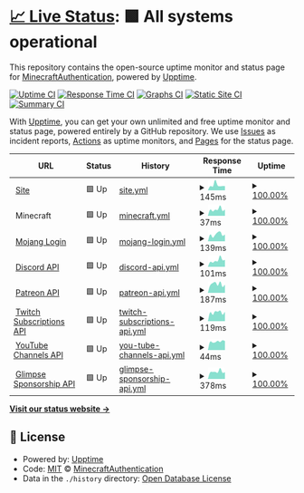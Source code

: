 # [📈 Live Status](https://status.minecraftauth.me): <!--live status--> **🟩 All systems operational**

This repository contains the open-source uptime monitor and status page for [MinecraftAuthentication](https://minecraftauth.me), powered by [Upptime](https://github.com/upptime/upptime).

[![Uptime CI](https://github.com/MinecraftAuthentication/status/workflows/Uptime%20CI/badge.svg)](https://github.com/MinecraftAuthentication/status/actions?query=workflow%3A%22Uptime+CI%22)
[![Response Time CI](https://github.com/MinecraftAuthentication/status/workflows/Response%20Time%20CI/badge.svg)](https://github.com/MinecraftAuthentication/status/actions?query=workflow%3A%22Response+Time+CI%22)
[![Graphs CI](https://github.com/MinecraftAuthentication/status/workflows/Graphs%20CI/badge.svg)](https://github.com/MinecraftAuthentication/status/actions?query=workflow%3A%22Graphs+CI%22)
[![Static Site CI](https://github.com/MinecraftAuthentication/status/workflows/Static%20Site%20CI/badge.svg)](https://github.com/MinecraftAuthentication/status/actions?query=workflow%3A%22Static+Site+CI%22)
[![Summary CI](https://github.com/MinecraftAuthentication/status/workflows/Summary%20CI/badge.svg)](https://github.com/MinecraftAuthentication/status/actions?query=workflow%3A%22Summary+CI%22)

With [Upptime](https://upptime.js.org), you can get your own unlimited and free uptime monitor and status page, powered entirely by a GitHub repository. We use [Issues](https://github.com/MinecraftAuthentication/status/issues) as incident reports, [Actions](https://github.com/MinecraftAuthentication/status/actions) as uptime monitors, and [Pages](https://status.minecraftauth.me) for the status page.

<!--start: status pages-->
<!-- This summary is generated by Upptime (https://github.com/upptime/upptime) -->
<!-- Do not edit this manually, your changes will be overwritten -->
<!-- prettier-ignore -->
| URL | Status | History | Response Time | Uptime |
| --- | ------ | ------- | ------------- | ------ |
| <img alt="" src="https://icons.duckduckgo.com/ip3/minecraftauth.me.ico" height="13"> [Site](https://minecraftauth.me/) | 🟩 Up | [site.yml](https://github.com/MinecraftAuthentication/status/commits/HEAD/history/site.yml) | <details><summary><img alt="Response time graph" src="./graphs/site/response-time-week.png" height="20"> 145ms</summary><br><a href="https://status.minecraftauth.me/history/site"><img alt="Response time 213" src="https://img.shields.io/endpoint?url=https%3A%2F%2Fraw.githubusercontent.com%2FMinecraftAuthentication%2Fstatus%2FHEAD%2Fapi%2Fsite%2Fresponse-time.json"></a><br><a href="https://status.minecraftauth.me/history/site"><img alt="24-hour response time 206" src="https://img.shields.io/endpoint?url=https%3A%2F%2Fraw.githubusercontent.com%2FMinecraftAuthentication%2Fstatus%2FHEAD%2Fapi%2Fsite%2Fresponse-time-day.json"></a><br><a href="https://status.minecraftauth.me/history/site"><img alt="7-day response time 145" src="https://img.shields.io/endpoint?url=https%3A%2F%2Fraw.githubusercontent.com%2FMinecraftAuthentication%2Fstatus%2FHEAD%2Fapi%2Fsite%2Fresponse-time-week.json"></a><br><a href="https://status.minecraftauth.me/history/site"><img alt="30-day response time 210" src="https://img.shields.io/endpoint?url=https%3A%2F%2Fraw.githubusercontent.com%2FMinecraftAuthentication%2Fstatus%2FHEAD%2Fapi%2Fsite%2Fresponse-time-month.json"></a><br><a href="https://status.minecraftauth.me/history/site"><img alt="1-year response time 216" src="https://img.shields.io/endpoint?url=https%3A%2F%2Fraw.githubusercontent.com%2FMinecraftAuthentication%2Fstatus%2FHEAD%2Fapi%2Fsite%2Fresponse-time-year.json"></a></details> | <details><summary><a href="https://status.minecraftauth.me/history/site">100.00%</a></summary><a href="https://status.minecraftauth.me/history/site"><img alt="All-time uptime 99.92%" src="https://img.shields.io/endpoint?url=https%3A%2F%2Fraw.githubusercontent.com%2FMinecraftAuthentication%2Fstatus%2FHEAD%2Fapi%2Fsite%2Fuptime.json"></a><br><a href="https://status.minecraftauth.me/history/site"><img alt="24-hour uptime 100.00%" src="https://img.shields.io/endpoint?url=https%3A%2F%2Fraw.githubusercontent.com%2FMinecraftAuthentication%2Fstatus%2FHEAD%2Fapi%2Fsite%2Fuptime-day.json"></a><br><a href="https://status.minecraftauth.me/history/site"><img alt="7-day uptime 100.00%" src="https://img.shields.io/endpoint?url=https%3A%2F%2Fraw.githubusercontent.com%2FMinecraftAuthentication%2Fstatus%2FHEAD%2Fapi%2Fsite%2Fuptime-week.json"></a><br><a href="https://status.minecraftauth.me/history/site"><img alt="30-day uptime 100.00%" src="https://img.shields.io/endpoint?url=https%3A%2F%2Fraw.githubusercontent.com%2FMinecraftAuthentication%2Fstatus%2FHEAD%2Fapi%2Fsite%2Fuptime-month.json"></a><br><a href="https://status.minecraftauth.me/history/site"><img alt="1-year uptime 99.95%" src="https://img.shields.io/endpoint?url=https%3A%2F%2Fraw.githubusercontent.com%2FMinecraftAuthentication%2Fstatus%2FHEAD%2Fapi%2Fsite%2Fuptime-year.json"></a></details>
| <img alt="" src="https://icons.duckduckgo.com/ip3/null.ico" height="13"> Minecraft | 🟩 Up | [minecraft.yml](https://github.com/MinecraftAuthentication/status/commits/HEAD/history/minecraft.yml) | <details><summary><img alt="Response time graph" src="./graphs/minecraft/response-time-week.png" height="20"> 37ms</summary><br><a href="https://status.minecraftauth.me/history/minecraft"><img alt="Response time 70" src="https://img.shields.io/endpoint?url=https%3A%2F%2Fraw.githubusercontent.com%2FMinecraftAuthentication%2Fstatus%2FHEAD%2Fapi%2Fminecraft%2Fresponse-time.json"></a><br><a href="https://status.minecraftauth.me/history/minecraft"><img alt="24-hour response time 28" src="https://img.shields.io/endpoint?url=https%3A%2F%2Fraw.githubusercontent.com%2FMinecraftAuthentication%2Fstatus%2FHEAD%2Fapi%2Fminecraft%2Fresponse-time-day.json"></a><br><a href="https://status.minecraftauth.me/history/minecraft"><img alt="7-day response time 37" src="https://img.shields.io/endpoint?url=https%3A%2F%2Fraw.githubusercontent.com%2FMinecraftAuthentication%2Fstatus%2FHEAD%2Fapi%2Fminecraft%2Fresponse-time-week.json"></a><br><a href="https://status.minecraftauth.me/history/minecraft"><img alt="30-day response time 65" src="https://img.shields.io/endpoint?url=https%3A%2F%2Fraw.githubusercontent.com%2FMinecraftAuthentication%2Fstatus%2FHEAD%2Fapi%2Fminecraft%2Fresponse-time-month.json"></a><br><a href="https://status.minecraftauth.me/history/minecraft"><img alt="1-year response time 74" src="https://img.shields.io/endpoint?url=https%3A%2F%2Fraw.githubusercontent.com%2FMinecraftAuthentication%2Fstatus%2FHEAD%2Fapi%2Fminecraft%2Fresponse-time-year.json"></a></details> | <details><summary><a href="https://status.minecraftauth.me/history/minecraft">100.00%</a></summary><a href="https://status.minecraftauth.me/history/minecraft"><img alt="All-time uptime 99.95%" src="https://img.shields.io/endpoint?url=https%3A%2F%2Fraw.githubusercontent.com%2FMinecraftAuthentication%2Fstatus%2FHEAD%2Fapi%2Fminecraft%2Fuptime.json"></a><br><a href="https://status.minecraftauth.me/history/minecraft"><img alt="24-hour uptime 100.00%" src="https://img.shields.io/endpoint?url=https%3A%2F%2Fraw.githubusercontent.com%2FMinecraftAuthentication%2Fstatus%2FHEAD%2Fapi%2Fminecraft%2Fuptime-day.json"></a><br><a href="https://status.minecraftauth.me/history/minecraft"><img alt="7-day uptime 100.00%" src="https://img.shields.io/endpoint?url=https%3A%2F%2Fraw.githubusercontent.com%2FMinecraftAuthentication%2Fstatus%2FHEAD%2Fapi%2Fminecraft%2Fuptime-week.json"></a><br><a href="https://status.minecraftauth.me/history/minecraft"><img alt="30-day uptime 100.00%" src="https://img.shields.io/endpoint?url=https%3A%2F%2Fraw.githubusercontent.com%2FMinecraftAuthentication%2Fstatus%2FHEAD%2Fapi%2Fminecraft%2Fuptime-month.json"></a><br><a href="https://status.minecraftauth.me/history/minecraft"><img alt="1-year uptime 99.97%" src="https://img.shields.io/endpoint?url=https%3A%2F%2Fraw.githubusercontent.com%2FMinecraftAuthentication%2Fstatus%2FHEAD%2Fapi%2Fminecraft%2Fuptime-year.json"></a></details>
| <img alt="" src="https://icons.duckduckgo.com/ip3/authserver.mojang.com.ico" height="13"> [Mojang Login](https://authserver.mojang.com/) | 🟩 Up | [mojang-login.yml](https://github.com/MinecraftAuthentication/status/commits/HEAD/history/mojang-login.yml) | <details><summary><img alt="Response time graph" src="./graphs/mojang-login/response-time-week.png" height="20"> 139ms</summary><br><a href="https://status.minecraftauth.me/history/mojang-login"><img alt="Response time 210" src="https://img.shields.io/endpoint?url=https%3A%2F%2Fraw.githubusercontent.com%2FMinecraftAuthentication%2Fstatus%2FHEAD%2Fapi%2Fmojang-login%2Fresponse-time.json"></a><br><a href="https://status.minecraftauth.me/history/mojang-login"><img alt="24-hour response time 80" src="https://img.shields.io/endpoint?url=https%3A%2F%2Fraw.githubusercontent.com%2FMinecraftAuthentication%2Fstatus%2FHEAD%2Fapi%2Fmojang-login%2Fresponse-time-day.json"></a><br><a href="https://status.minecraftauth.me/history/mojang-login"><img alt="7-day response time 139" src="https://img.shields.io/endpoint?url=https%3A%2F%2Fraw.githubusercontent.com%2FMinecraftAuthentication%2Fstatus%2FHEAD%2Fapi%2Fmojang-login%2Fresponse-time-week.json"></a><br><a href="https://status.minecraftauth.me/history/mojang-login"><img alt="30-day response time 193" src="https://img.shields.io/endpoint?url=https%3A%2F%2Fraw.githubusercontent.com%2FMinecraftAuthentication%2Fstatus%2FHEAD%2Fapi%2Fmojang-login%2Fresponse-time-month.json"></a><br><a href="https://status.minecraftauth.me/history/mojang-login"><img alt="1-year response time 227" src="https://img.shields.io/endpoint?url=https%3A%2F%2Fraw.githubusercontent.com%2FMinecraftAuthentication%2Fstatus%2FHEAD%2Fapi%2Fmojang-login%2Fresponse-time-year.json"></a></details> | <details><summary><a href="https://status.minecraftauth.me/history/mojang-login">100.00%</a></summary><a href="https://status.minecraftauth.me/history/mojang-login"><img alt="All-time uptime 99.99%" src="https://img.shields.io/endpoint?url=https%3A%2F%2Fraw.githubusercontent.com%2FMinecraftAuthentication%2Fstatus%2FHEAD%2Fapi%2Fmojang-login%2Fuptime.json"></a><br><a href="https://status.minecraftauth.me/history/mojang-login"><img alt="24-hour uptime 100.00%" src="https://img.shields.io/endpoint?url=https%3A%2F%2Fraw.githubusercontent.com%2FMinecraftAuthentication%2Fstatus%2FHEAD%2Fapi%2Fmojang-login%2Fuptime-day.json"></a><br><a href="https://status.minecraftauth.me/history/mojang-login"><img alt="7-day uptime 100.00%" src="https://img.shields.io/endpoint?url=https%3A%2F%2Fraw.githubusercontent.com%2FMinecraftAuthentication%2Fstatus%2FHEAD%2Fapi%2Fmojang-login%2Fuptime-week.json"></a><br><a href="https://status.minecraftauth.me/history/mojang-login"><img alt="30-day uptime 100.00%" src="https://img.shields.io/endpoint?url=https%3A%2F%2Fraw.githubusercontent.com%2FMinecraftAuthentication%2Fstatus%2FHEAD%2Fapi%2Fmojang-login%2Fuptime-month.json"></a><br><a href="https://status.minecraftauth.me/history/mojang-login"><img alt="1-year uptime 99.99%" src="https://img.shields.io/endpoint?url=https%3A%2F%2Fraw.githubusercontent.com%2FMinecraftAuthentication%2Fstatus%2FHEAD%2Fapi%2Fmojang-login%2Fuptime-year.json"></a></details>
| <img alt="" src="https://icons.duckduckgo.com/ip3/discord.com.ico" height="13"> [Discord API](https://discord.com/api/users/@me) | 🟩 Up | [discord-api.yml](https://github.com/MinecraftAuthentication/status/commits/HEAD/history/discord-api.yml) | <details><summary><img alt="Response time graph" src="./graphs/discord-api/response-time-week.png" height="20"> 101ms</summary><br><a href="https://status.minecraftauth.me/history/discord-api"><img alt="Response time 119" src="https://img.shields.io/endpoint?url=https%3A%2F%2Fraw.githubusercontent.com%2FMinecraftAuthentication%2Fstatus%2FHEAD%2Fapi%2Fdiscord-api%2Fresponse-time.json"></a><br><a href="https://status.minecraftauth.me/history/discord-api"><img alt="24-hour response time 87" src="https://img.shields.io/endpoint?url=https%3A%2F%2Fraw.githubusercontent.com%2FMinecraftAuthentication%2Fstatus%2FHEAD%2Fapi%2Fdiscord-api%2Fresponse-time-day.json"></a><br><a href="https://status.minecraftauth.me/history/discord-api"><img alt="7-day response time 101" src="https://img.shields.io/endpoint?url=https%3A%2F%2Fraw.githubusercontent.com%2FMinecraftAuthentication%2Fstatus%2FHEAD%2Fapi%2Fdiscord-api%2Fresponse-time-week.json"></a><br><a href="https://status.minecraftauth.me/history/discord-api"><img alt="30-day response time 118" src="https://img.shields.io/endpoint?url=https%3A%2F%2Fraw.githubusercontent.com%2FMinecraftAuthentication%2Fstatus%2FHEAD%2Fapi%2Fdiscord-api%2Fresponse-time-month.json"></a><br><a href="https://status.minecraftauth.me/history/discord-api"><img alt="1-year response time 116" src="https://img.shields.io/endpoint?url=https%3A%2F%2Fraw.githubusercontent.com%2FMinecraftAuthentication%2Fstatus%2FHEAD%2Fapi%2Fdiscord-api%2Fresponse-time-year.json"></a></details> | <details><summary><a href="https://status.minecraftauth.me/history/discord-api">100.00%</a></summary><a href="https://status.minecraftauth.me/history/discord-api"><img alt="All-time uptime 100.00%" src="https://img.shields.io/endpoint?url=https%3A%2F%2Fraw.githubusercontent.com%2FMinecraftAuthentication%2Fstatus%2FHEAD%2Fapi%2Fdiscord-api%2Fuptime.json"></a><br><a href="https://status.minecraftauth.me/history/discord-api"><img alt="24-hour uptime 100.00%" src="https://img.shields.io/endpoint?url=https%3A%2F%2Fraw.githubusercontent.com%2FMinecraftAuthentication%2Fstatus%2FHEAD%2Fapi%2Fdiscord-api%2Fuptime-day.json"></a><br><a href="https://status.minecraftauth.me/history/discord-api"><img alt="7-day uptime 100.00%" src="https://img.shields.io/endpoint?url=https%3A%2F%2Fraw.githubusercontent.com%2FMinecraftAuthentication%2Fstatus%2FHEAD%2Fapi%2Fdiscord-api%2Fuptime-week.json"></a><br><a href="https://status.minecraftauth.me/history/discord-api"><img alt="30-day uptime 99.94%" src="https://img.shields.io/endpoint?url=https%3A%2F%2Fraw.githubusercontent.com%2FMinecraftAuthentication%2Fstatus%2FHEAD%2Fapi%2Fdiscord-api%2Fuptime-month.json"></a><br><a href="https://status.minecraftauth.me/history/discord-api"><img alt="1-year uptime 100.00%" src="https://img.shields.io/endpoint?url=https%3A%2F%2Fraw.githubusercontent.com%2FMinecraftAuthentication%2Fstatus%2FHEAD%2Fapi%2Fdiscord-api%2Fuptime-year.json"></a></details>
| <img alt="" src="https://icons.duckduckgo.com/ip3/www.patreon.com.ico" height="13"> [Patreon API](https://www.patreon.com/api/oauth2/v2/campaigns/0/members) | 🟩 Up | [patreon-api.yml](https://github.com/MinecraftAuthentication/status/commits/HEAD/history/patreon-api.yml) | <details><summary><img alt="Response time graph" src="./graphs/patreon-api/response-time-week.png" height="20"> 187ms</summary><br><a href="https://status.minecraftauth.me/history/patreon-api"><img alt="Response time 235" src="https://img.shields.io/endpoint?url=https%3A%2F%2Fraw.githubusercontent.com%2FMinecraftAuthentication%2Fstatus%2FHEAD%2Fapi%2Fpatreon-api%2Fresponse-time.json"></a><br><a href="https://status.minecraftauth.me/history/patreon-api"><img alt="24-hour response time 155" src="https://img.shields.io/endpoint?url=https%3A%2F%2Fraw.githubusercontent.com%2FMinecraftAuthentication%2Fstatus%2FHEAD%2Fapi%2Fpatreon-api%2Fresponse-time-day.json"></a><br><a href="https://status.minecraftauth.me/history/patreon-api"><img alt="7-day response time 187" src="https://img.shields.io/endpoint?url=https%3A%2F%2Fraw.githubusercontent.com%2FMinecraftAuthentication%2Fstatus%2FHEAD%2Fapi%2Fpatreon-api%2Fresponse-time-week.json"></a><br><a href="https://status.minecraftauth.me/history/patreon-api"><img alt="30-day response time 165" src="https://img.shields.io/endpoint?url=https%3A%2F%2Fraw.githubusercontent.com%2FMinecraftAuthentication%2Fstatus%2FHEAD%2Fapi%2Fpatreon-api%2Fresponse-time-month.json"></a><br><a href="https://status.minecraftauth.me/history/patreon-api"><img alt="1-year response time 242" src="https://img.shields.io/endpoint?url=https%3A%2F%2Fraw.githubusercontent.com%2FMinecraftAuthentication%2Fstatus%2FHEAD%2Fapi%2Fpatreon-api%2Fresponse-time-year.json"></a></details> | <details><summary><a href="https://status.minecraftauth.me/history/patreon-api">100.00%</a></summary><a href="https://status.minecraftauth.me/history/patreon-api"><img alt="All-time uptime 99.99%" src="https://img.shields.io/endpoint?url=https%3A%2F%2Fraw.githubusercontent.com%2FMinecraftAuthentication%2Fstatus%2FHEAD%2Fapi%2Fpatreon-api%2Fuptime.json"></a><br><a href="https://status.minecraftauth.me/history/patreon-api"><img alt="24-hour uptime 100.00%" src="https://img.shields.io/endpoint?url=https%3A%2F%2Fraw.githubusercontent.com%2FMinecraftAuthentication%2Fstatus%2FHEAD%2Fapi%2Fpatreon-api%2Fuptime-day.json"></a><br><a href="https://status.minecraftauth.me/history/patreon-api"><img alt="7-day uptime 100.00%" src="https://img.shields.io/endpoint?url=https%3A%2F%2Fraw.githubusercontent.com%2FMinecraftAuthentication%2Fstatus%2FHEAD%2Fapi%2Fpatreon-api%2Fuptime-week.json"></a><br><a href="https://status.minecraftauth.me/history/patreon-api"><img alt="30-day uptime 100.00%" src="https://img.shields.io/endpoint?url=https%3A%2F%2Fraw.githubusercontent.com%2FMinecraftAuthentication%2Fstatus%2FHEAD%2Fapi%2Fpatreon-api%2Fuptime-month.json"></a><br><a href="https://status.minecraftauth.me/history/patreon-api"><img alt="1-year uptime 99.99%" src="https://img.shields.io/endpoint?url=https%3A%2F%2Fraw.githubusercontent.com%2FMinecraftAuthentication%2Fstatus%2FHEAD%2Fapi%2Fpatreon-api%2Fuptime-year.json"></a></details>
| <img alt="" src="https://icons.duckduckgo.com/ip3/api.twitch.tv.ico" height="13"> [Twitch Subscriptions API](https://api.twitch.tv/helix/subscriptions) | 🟩 Up | [twitch-subscriptions-api.yml](https://github.com/MinecraftAuthentication/status/commits/HEAD/history/twitch-subscriptions-api.yml) | <details><summary><img alt="Response time graph" src="./graphs/twitch-subscriptions-api/response-time-week.png" height="20"> 119ms</summary><br><a href="https://status.minecraftauth.me/history/twitch-subscriptions-api"><img alt="Response time 134" src="https://img.shields.io/endpoint?url=https%3A%2F%2Fraw.githubusercontent.com%2FMinecraftAuthentication%2Fstatus%2FHEAD%2Fapi%2Ftwitch-subscriptions-api%2Fresponse-time.json"></a><br><a href="https://status.minecraftauth.me/history/twitch-subscriptions-api"><img alt="24-hour response time 106" src="https://img.shields.io/endpoint?url=https%3A%2F%2Fraw.githubusercontent.com%2FMinecraftAuthentication%2Fstatus%2FHEAD%2Fapi%2Ftwitch-subscriptions-api%2Fresponse-time-day.json"></a><br><a href="https://status.minecraftauth.me/history/twitch-subscriptions-api"><img alt="7-day response time 119" src="https://img.shields.io/endpoint?url=https%3A%2F%2Fraw.githubusercontent.com%2FMinecraftAuthentication%2Fstatus%2FHEAD%2Fapi%2Ftwitch-subscriptions-api%2Fresponse-time-week.json"></a><br><a href="https://status.minecraftauth.me/history/twitch-subscriptions-api"><img alt="30-day response time 112" src="https://img.shields.io/endpoint?url=https%3A%2F%2Fraw.githubusercontent.com%2FMinecraftAuthentication%2Fstatus%2FHEAD%2Fapi%2Ftwitch-subscriptions-api%2Fresponse-time-month.json"></a><br><a href="https://status.minecraftauth.me/history/twitch-subscriptions-api"><img alt="1-year response time 139" src="https://img.shields.io/endpoint?url=https%3A%2F%2Fraw.githubusercontent.com%2FMinecraftAuthentication%2Fstatus%2FHEAD%2Fapi%2Ftwitch-subscriptions-api%2Fresponse-time-year.json"></a></details> | <details><summary><a href="https://status.minecraftauth.me/history/twitch-subscriptions-api">100.00%</a></summary><a href="https://status.minecraftauth.me/history/twitch-subscriptions-api"><img alt="All-time uptime 100.00%" src="https://img.shields.io/endpoint?url=https%3A%2F%2Fraw.githubusercontent.com%2FMinecraftAuthentication%2Fstatus%2FHEAD%2Fapi%2Ftwitch-subscriptions-api%2Fuptime.json"></a><br><a href="https://status.minecraftauth.me/history/twitch-subscriptions-api"><img alt="24-hour uptime 100.00%" src="https://img.shields.io/endpoint?url=https%3A%2F%2Fraw.githubusercontent.com%2FMinecraftAuthentication%2Fstatus%2FHEAD%2Fapi%2Ftwitch-subscriptions-api%2Fuptime-day.json"></a><br><a href="https://status.minecraftauth.me/history/twitch-subscriptions-api"><img alt="7-day uptime 100.00%" src="https://img.shields.io/endpoint?url=https%3A%2F%2Fraw.githubusercontent.com%2FMinecraftAuthentication%2Fstatus%2FHEAD%2Fapi%2Ftwitch-subscriptions-api%2Fuptime-week.json"></a><br><a href="https://status.minecraftauth.me/history/twitch-subscriptions-api"><img alt="30-day uptime 100.00%" src="https://img.shields.io/endpoint?url=https%3A%2F%2Fraw.githubusercontent.com%2FMinecraftAuthentication%2Fstatus%2FHEAD%2Fapi%2Ftwitch-subscriptions-api%2Fuptime-month.json"></a><br><a href="https://status.minecraftauth.me/history/twitch-subscriptions-api"><img alt="1-year uptime 100.00%" src="https://img.shields.io/endpoint?url=https%3A%2F%2Fraw.githubusercontent.com%2FMinecraftAuthentication%2Fstatus%2FHEAD%2Fapi%2Ftwitch-subscriptions-api%2Fuptime-year.json"></a></details>
| <img alt="" src="https://icons.duckduckgo.com/ip3/www.googleapis.com.ico" height="13"> [YouTube Channels API](https://www.googleapis.com/youtube/v3/channels) | 🟩 Up | [you-tube-channels-api.yml](https://github.com/MinecraftAuthentication/status/commits/HEAD/history/you-tube-channels-api.yml) | <details><summary><img alt="Response time graph" src="./graphs/you-tube-channels-api/response-time-week.png" height="20"> 44ms</summary><br><a href="https://status.minecraftauth.me/history/you-tube-channels-api"><img alt="Response time 68" src="https://img.shields.io/endpoint?url=https%3A%2F%2Fraw.githubusercontent.com%2FMinecraftAuthentication%2Fstatus%2FHEAD%2Fapi%2Fyou-tube-channels-api%2Fresponse-time.json"></a><br><a href="https://status.minecraftauth.me/history/you-tube-channels-api"><img alt="24-hour response time 40" src="https://img.shields.io/endpoint?url=https%3A%2F%2Fraw.githubusercontent.com%2FMinecraftAuthentication%2Fstatus%2FHEAD%2Fapi%2Fyou-tube-channels-api%2Fresponse-time-day.json"></a><br><a href="https://status.minecraftauth.me/history/you-tube-channels-api"><img alt="7-day response time 44" src="https://img.shields.io/endpoint?url=https%3A%2F%2Fraw.githubusercontent.com%2FMinecraftAuthentication%2Fstatus%2FHEAD%2Fapi%2Fyou-tube-channels-api%2Fresponse-time-week.json"></a><br><a href="https://status.minecraftauth.me/history/you-tube-channels-api"><img alt="30-day response time 66" src="https://img.shields.io/endpoint?url=https%3A%2F%2Fraw.githubusercontent.com%2FMinecraftAuthentication%2Fstatus%2FHEAD%2Fapi%2Fyou-tube-channels-api%2Fresponse-time-month.json"></a><br><a href="https://status.minecraftauth.me/history/you-tube-channels-api"><img alt="1-year response time 67" src="https://img.shields.io/endpoint?url=https%3A%2F%2Fraw.githubusercontent.com%2FMinecraftAuthentication%2Fstatus%2FHEAD%2Fapi%2Fyou-tube-channels-api%2Fresponse-time-year.json"></a></details> | <details><summary><a href="https://status.minecraftauth.me/history/you-tube-channels-api">100.00%</a></summary><a href="https://status.minecraftauth.me/history/you-tube-channels-api"><img alt="All-time uptime 100.00%" src="https://img.shields.io/endpoint?url=https%3A%2F%2Fraw.githubusercontent.com%2FMinecraftAuthentication%2Fstatus%2FHEAD%2Fapi%2Fyou-tube-channels-api%2Fuptime.json"></a><br><a href="https://status.minecraftauth.me/history/you-tube-channels-api"><img alt="24-hour uptime 100.00%" src="https://img.shields.io/endpoint?url=https%3A%2F%2Fraw.githubusercontent.com%2FMinecraftAuthentication%2Fstatus%2FHEAD%2Fapi%2Fyou-tube-channels-api%2Fuptime-day.json"></a><br><a href="https://status.minecraftauth.me/history/you-tube-channels-api"><img alt="7-day uptime 100.00%" src="https://img.shields.io/endpoint?url=https%3A%2F%2Fraw.githubusercontent.com%2FMinecraftAuthentication%2Fstatus%2FHEAD%2Fapi%2Fyou-tube-channels-api%2Fuptime-week.json"></a><br><a href="https://status.minecraftauth.me/history/you-tube-channels-api"><img alt="30-day uptime 100.00%" src="https://img.shields.io/endpoint?url=https%3A%2F%2Fraw.githubusercontent.com%2FMinecraftAuthentication%2Fstatus%2FHEAD%2Fapi%2Fyou-tube-channels-api%2Fuptime-month.json"></a><br><a href="https://status.minecraftauth.me/history/you-tube-channels-api"><img alt="1-year uptime 100.00%" src="https://img.shields.io/endpoint?url=https%3A%2F%2Fraw.githubusercontent.com%2FMinecraftAuthentication%2Fstatus%2FHEAD%2Fapi%2Fyou-tube-channels-api%2Fuptime-year.json"></a></details>
| <img alt="" src="https://icons.duckduckgo.com/ip3/api.glimpse.me.ico" height="13"> [Glimpse Sponsorship API](https://api.glimpse.me/auth/access/me) | 🟩 Up | [glimpse-sponsorship-api.yml](https://github.com/MinecraftAuthentication/status/commits/HEAD/history/glimpse-sponsorship-api.yml) | <details><summary><img alt="Response time graph" src="./graphs/glimpse-sponsorship-api/response-time-week.png" height="20"> 378ms</summary><br><a href="https://status.minecraftauth.me/history/glimpse-sponsorship-api"><img alt="Response time 336" src="https://img.shields.io/endpoint?url=https%3A%2F%2Fraw.githubusercontent.com%2FMinecraftAuthentication%2Fstatus%2FHEAD%2Fapi%2Fglimpse-sponsorship-api%2Fresponse-time.json"></a><br><a href="https://status.minecraftauth.me/history/glimpse-sponsorship-api"><img alt="24-hour response time 364" src="https://img.shields.io/endpoint?url=https%3A%2F%2Fraw.githubusercontent.com%2FMinecraftAuthentication%2Fstatus%2FHEAD%2Fapi%2Fglimpse-sponsorship-api%2Fresponse-time-day.json"></a><br><a href="https://status.minecraftauth.me/history/glimpse-sponsorship-api"><img alt="7-day response time 378" src="https://img.shields.io/endpoint?url=https%3A%2F%2Fraw.githubusercontent.com%2FMinecraftAuthentication%2Fstatus%2FHEAD%2Fapi%2Fglimpse-sponsorship-api%2Fresponse-time-week.json"></a><br><a href="https://status.minecraftauth.me/history/glimpse-sponsorship-api"><img alt="30-day response time 295" src="https://img.shields.io/endpoint?url=https%3A%2F%2Fraw.githubusercontent.com%2FMinecraftAuthentication%2Fstatus%2FHEAD%2Fapi%2Fglimpse-sponsorship-api%2Fresponse-time-month.json"></a><br><a href="https://status.minecraftauth.me/history/glimpse-sponsorship-api"><img alt="1-year response time 336" src="https://img.shields.io/endpoint?url=https%3A%2F%2Fraw.githubusercontent.com%2FMinecraftAuthentication%2Fstatus%2FHEAD%2Fapi%2Fglimpse-sponsorship-api%2Fresponse-time-year.json"></a></details> | <details><summary><a href="https://status.minecraftauth.me/history/glimpse-sponsorship-api">100.00%</a></summary><a href="https://status.minecraftauth.me/history/glimpse-sponsorship-api"><img alt="All-time uptime 99.20%" src="https://img.shields.io/endpoint?url=https%3A%2F%2Fraw.githubusercontent.com%2FMinecraftAuthentication%2Fstatus%2FHEAD%2Fapi%2Fglimpse-sponsorship-api%2Fuptime.json"></a><br><a href="https://status.minecraftauth.me/history/glimpse-sponsorship-api"><img alt="24-hour uptime 100.00%" src="https://img.shields.io/endpoint?url=https%3A%2F%2Fraw.githubusercontent.com%2FMinecraftAuthentication%2Fstatus%2FHEAD%2Fapi%2Fglimpse-sponsorship-api%2Fuptime-day.json"></a><br><a href="https://status.minecraftauth.me/history/glimpse-sponsorship-api"><img alt="7-day uptime 100.00%" src="https://img.shields.io/endpoint?url=https%3A%2F%2Fraw.githubusercontent.com%2FMinecraftAuthentication%2Fstatus%2FHEAD%2Fapi%2Fglimpse-sponsorship-api%2Fuptime-week.json"></a><br><a href="https://status.minecraftauth.me/history/glimpse-sponsorship-api"><img alt="30-day uptime 100.00%" src="https://img.shields.io/endpoint?url=https%3A%2F%2Fraw.githubusercontent.com%2FMinecraftAuthentication%2Fstatus%2FHEAD%2Fapi%2Fglimpse-sponsorship-api%2Fuptime-month.json"></a><br><a href="https://status.minecraftauth.me/history/glimpse-sponsorship-api"><img alt="1-year uptime 99.20%" src="https://img.shields.io/endpoint?url=https%3A%2F%2Fraw.githubusercontent.com%2FMinecraftAuthentication%2Fstatus%2FHEAD%2Fapi%2Fglimpse-sponsorship-api%2Fuptime-year.json"></a></details>

<!--end: status pages-->

[**Visit our status website →**](https://status.minecraftauth.me)

## 📄 License

- Powered by: [Upptime](https://github.com/upptime/upptime)
- Code: [MIT](./LICENSE) © [MinecraftAuthentication](https://minecraftauth.me)
- Data in the `./history` directory: [Open Database License](https://opendatacommons.org/licenses/odbl/1-0/)
